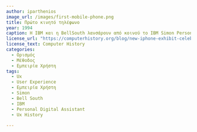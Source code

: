 ```yaml
---
author: iparthenios
image_url: /images/first-mobile-phone.png
title: Πρώτο κινητό τηλέφωνο 
year: 1994
caption: Η IBM και η BellSouth λανσάρουν από κοινού το IBM Simon Personal Communicator , το πρώτο κινητό τηλέφωνο με λειτουργίες PDA (Personal Digital Assistant). Το τηλέφωνο μπορούσε να στέλνει και να δέχεται φωνητικές κλήσεις και χρησίμευε επίσης ως βιβλίο διευθύνσεων, αριθμομηχανή και φαξ. Ήταν η πρώτη συσκευή που παρείχε τα δομικά στοιχεία για την ανάπτυξη όλων των επόμενων smartphones.
license_url: "https://computerhistory.org/blog/new-iphone-exhibit-celebrates-the-one-device-that-changes-everything/" 
license_text: Computer History
categories:
  - Ορισμός
  - Μέθοδος
  - Εμπειρία Χρήστη
tags:
  - Ux 
  - User Experience 
  - Εμπειρία Χρήστη 
  - Simon
  - Bell South
  - IBM
  - Personal Digital Assistant
  - Ux History
  
---
```

